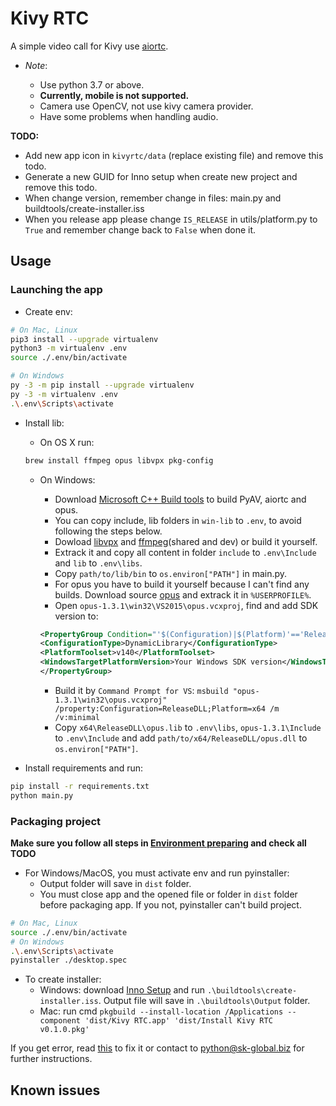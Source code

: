# Kivy RTC

A simple video call for Kivy use [aiortc](https://github.com/aiortc/aiortc).

- *Note*:

    - Use python 3.7 or above.
    - **Currently, mobile is not supported.**
    - Camera use OpenCV, not use kivy camera provider.
    - Have some problems when handling audio.

**TODO:**

- Add new app icon in `kivyrtc/data` (replace existing file) and remove this todo.
- Generate a new GUID for Inno setup when create new project and remove this todo.
- When change version, remember change in files: main.py and buildtools/create-installer.iss
- When you release app please change `IS_RELEASE` in utils/platform.py to `True` and remember change back to `False` when done it.

## Usage

### Launching the app

- Create env:

```bash
# On Mac, Linux
pip3 install --upgrade virtualenv
python3 -m virtualenv .env
source ./.env/bin/activate

# On Windows
py -3 -m pip install --upgrade virtualenv
py -3 -m virtualenv .env
.\.env\Scripts\activate
```

- Install lib:

    - On OS X run:

    ```bash
    brew install ffmpeg opus libvpx pkg-config
    ```

    - On Windows:

        - Download [Microsoft C++ Build tools](https://blogs.msdn.microsoft.com/pythonengineering/2016/04/11/unable-to-find-vcvarsall-bat/) to build PyAV, aiortc and opus.
        - You can copy include, lib folders in `win-lib` to `.env`, to avoid following the steps below.
        - Dowload [libvpx](https://github.com/ShiftMediaProject/libvpx/releases) and [ffmpeg](https://ffmpeg.zeranoe.com/builds/)(shared and dev) or build it yourself.
        - Extrack it and copy all content in folder `include` to `.env\Include` and `lib` to `.env\libs`.
        - Copy `path/to/lib/bin` to `os.environ["PATH"]` in main.py.
        - For opus you have to build it yourself because I can't find any builds. Download source [opus](http://opus-codec.org/downloads/) and extrack it in `%USERPROFILE%`.
        - Open `opus-1.3.1\win32\VS2015\opus.vcxproj`, find and add SDK version to:

        ```xml
        <PropertyGroup Condition="'$(Configuration)|$(Platform)'=='ReleaseDLL|x64'" Label="Configuration">
        <ConfigurationType>DynamicLibrary</ConfigurationType>
        <PlatformToolset>v140</PlatformToolset>
        <WindowsTargetPlatformVersion>Your Windows SDK version</WindowsTargetPlatformVersion>
        </PropertyGroup>
        ```

        - Build it by `Command Prompt for VS`: `msbuild "opus-1.3.1\win32\opus.vcxproj" /property:Configuration=ReleaseDLL;Platform=x64 /m /v:minimal`
        - Copy `x64\ReleaseDLL\opus.lib` to `.env\libs`, `opus-1.3.1\Include` to `.env\Include` and add `path/to/x64/ReleaseDLL/opus.dll` to `os.environ["PATH"]`.

- Install requirements and run:

```bash
pip install -r requirements.txt
python main.py
```

### Packaging project

**Make sure you follow all steps in [Environment preparing](https://kivy-skglobal.readthedocs.io/en/latest/#environment-preparing) and check all TODO**

- For Windows/MacOS, you must activate env and run pyinstaller:
    - Output folder will save in `dist` folder.
    - You must close app and the opened file or folder in `dist` folder before packaging app. If you not, pyinstaller can't build project.

```bash
# On Mac, Linux
source ./.env/bin/activate
# On Windows
.\.env\Scripts\activate
pyinstaller ./desktop.spec
```

- To create installer:
    - Windows: download [Inno Setup](http://www.jrsoftware.org/isinfo.php) and run `.\buildtools\create-installer.iss`. Output file will save in `.\buildtools\Output` folder.
    - Mac: run cmd `pkgbuild --install-location /Applications --component 'dist/Kivy RTC.app' 'dist/Install Kivy RTC v0.1.0.pkg'`

If you get error, read [this](https://kivy-skglobal.readthedocs.io/en/latest/development/packaging-project/) to fix it or contact to python@sk-global.biz for further instructions.

## Known issues
